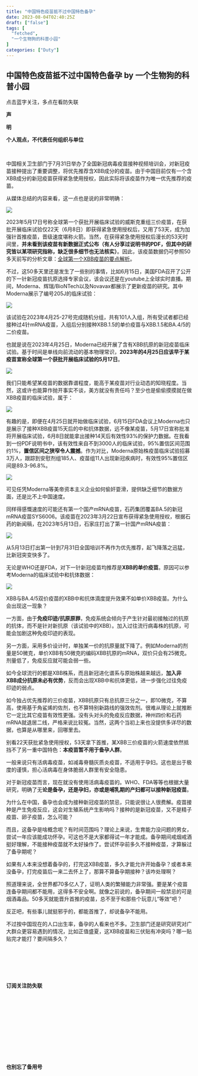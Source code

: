 ```yaml
---
title: "中国特色疫苗抵不过中国特色备孕"
date: 2023-08-04T02:40:25Z
draft: ["false"]
tags: [
  "fetched",
  "一个生物狗的科普小园"
]
categories: ["Duty"]
---
```

中国特色疫苗抵不过中国特色备孕 by 一个生物狗的科普小园
------
<div><p><span>点击蓝字关注，多点在看防失联</span></p><section><section><section powered-by="xiumi.us"><section><section powered-by="xiumi.us"><section><p><strong>声<br></strong></p></section></section></section><section><section powered-by="xiumi.us"><section><p><strong>明</strong></p></section></section></section><section><section powered-by="xiumi.us"><section><section><section powered-by="xiumi.us"><p><strong>个人观点，不代表任何组织与单位</strong><strong></strong></p></section></section></section></section></section></section></section><section powered-by="xiumi.us"><section><section powered-by="xiumi.us"><section><br></section></section></section></section><section powered-by="xiumi.us"><section><p>中国相关卫生部门于7月31日举办了全国新冠病毒疫苗接种视频培训会，对新冠疫苗接种提出了重要调整，将优先推荐含XBB成分的疫苗。由于中国目前仅有一个含XBB成分的新冠疫苗获得紧急使用授权，因此实际将该疫苗作为唯一优先推荐的疫苗。<br></p><p>从媒体总结的内容来看，这一点也是说的非常明确：<br></p><p><img data-backh="228" data-backw="578" data-ratio="0.39537037037037037" data-src="https://mmbiz.qpic.cn/mmbiz_png/N3e0xVgfmrP3DMq0uGGRqOhx7h4Sh7iakdLOsF0BnuT630azDNTH10OAEfjiabxnC7ArmmR8RMwzibLoBkORTeAEA/640?wx_fmt=png" data-type="png" data-w="1080" src="https://mmbiz.qpic.cn/mmbiz_png/N3e0xVgfmrP3DMq0uGGRqOhx7h4Sh7iakdLOsF0BnuT630azDNTH10OAEfjiabxnC7ArmmR8RMwzibLoBkORTeAEA/640?wx_fmt=png"></p><p>2023年5月17日号称全球第一个获批开展临床试验的威斯克重组三价疫苗，在获批开展临床试验仅22天（6月8日）即获得紧急使用授权后，又用了53天，成为加强针首推疫苗，晋级速度堪称火箭。当然，在获得紧急使用授权后漫长的53天时间里，<span><strong>并未看到该疫苗有新数据正式公布（有人分享过说明书的PDF，但其中的研究皆以某项研究指称，缺乏很多细节也无法核实）</strong></span>。因此，该疫苗数据仍可参照50多天前写的分析文章：<a target="_blank" href="http://mp.weixin.qq.com/s?__biz=MzI4MTE2ODA5Mg==&amp;mid=2247486963&amp;idx=1&amp;sn=e524455149d0ac3ad219482e5b47439e&amp;chksm=ebac1c40dcdb955615562feedd02006ca543d2073b0871b4d6f8ada8a2bb1b712ffe2585ad77&amp;scene=21#wechat_redirect" textvalue="全球第一个XBB疫苗的要点解析" linktype="text" imgurl="" imgdata="null" data-itemshowtype="0" tab="innerlink" data-linktype="2">全球第一个XBB疫苗的要点解析</a>。<br></p><p>不过，这50多天里还是发生了一些别的事情，比如6月15日，美国FDA召开了公开的下一针新冠疫苗抗原选择专家会议，该会议还是在youtube上全球实时直播。期间，Moderna、辉瑞/BioNTech以及Novavax都展示了更新疫苗的研究。其中Moderna展示了<span>编号205J的临床试验</span>：<br></p><p><img data-backh="241" data-backw="578" data-ratio="0.4166666666666667" data-src="https://mmbiz.qpic.cn/mmbiz_png/N3e0xVgfmrP3DMq0uGGRqOhx7h4Sh7iakVPcy5WUb9KgtP34lPlY3zmNKPLWqE2NEg2fn1DmN0T8a0htD8Wiafkw/640?wx_fmt=png" data-type="png" data-w="1080" src="https://mmbiz.qpic.cn/mmbiz_png/N3e0xVgfmrP3DMq0uGGRqOhx7h4Sh7iakVPcy5WUb9KgtP34lPlY3zmNKPLWqE2NEg2fn1DmN0T8a0htD8Wiafkw/640?wx_fmt=png"></p><p><span>该试验</span>在2023年4月25-27号完成随机分组，共有101人入组，所有受试者都已经接种过4针mRNA疫苗，入组后分别接种XBB.1.5的单价疫苗与XBB.1.5和BA.4/5的二价疫苗。<br></p><p>也就是说在2023年4月25日，Moderna已经开展了含有XBB抗原的新冠疫苗临床试验。基于时间是单线向前流动的基本物理常识，<span><strong>2023年的4月25日应该早于某疫苗宣称全球第一个获批开展临床试验的5月17日</strong></span>。</p><p><img data-backh="209" data-backw="578" data-ratio="0.3611111111111111" data-src="https://mmbiz.qpic.cn/mmbiz_png/N3e0xVgfmrNHqHlicsd6qVlWZwohp9wIgWbOGSP4nSWFy4oUXJUtuwaWuCDnHCPKsohAf68kdC6EUgz74MBqjIA/640?wx_fmt=png" data-type="png" data-w="1080" src="https://mmbiz.qpic.cn/mmbiz_png/N3e0xVgfmrNHqHlicsd6qVlWZwohp9wIgWbOGSP4nSWFy4oUXJUtuwaWuCDnHCPKsohAf68kdC6EUgz74MBqjIA/640?wx_fmt=png"></p><p>我们只能希望某疫苗的数据靠谱程度，能高于某疫苗对行业动态的知晓程度。当然，这或许也能算作抛开事实不谈，美方就没有责任吗？至少也是偷偷摸摸就在做XBB疫苗的临床试验，属于：</p><p><span><img data-backh="397" data-backw="578" data-ratio="0.687" data-src="https://mmbiz.qpic.cn/mmbiz_png/N3e0xVgfmrP3DMq0uGGRqOhx7h4Sh7iakPZvAwysOQyQarcibS0j99gJsacrHKzfB8t8GgAiaGj5PXtVuaU4TcPbQ/640?wx_fmt=png" data-type="png" data-w="1000" src="https://mmbiz.qpic.cn/mmbiz_png/N3e0xVgfmrP3DMq0uGGRqOhx7h4Sh7iakPZvAwysOQyQarcibS0j99gJsacrHKzfB8t8GgAiaGj5PXtVuaU4TcPbQ/640?wx_fmt=png"></span></p><p>有趣的是，即便在4月25日就开始做临床试验，6月15日FDA会议上Moderna也只是展示了接种XBB疫苗15天后的中和抗体数据，远不像某疫苗，5月17日宣称批准将开展临床试验，6月8日就能拿出接种14天后有效性93%的保护力数据。<span>在我看到一份PDF说明书中，该有效性来自不到</span><span>3000人的临床试验，95%</span><span>置信</span><span>区间</span><span>范围</span><span>约1</span><span>%，</span><span><strong>置信区间之狭窄令人震撼</strong></span><span>。</span><span>作为</span><span>对比，Moder</span><span>na原始株疫苗<span>临床试验</span></span><span>招募3万人，</span><span>跟踪到安慰剂组</span><span>1</span><span>85人、疫苗组11人</span><span>出现</span><span>新冠疾病时，</span><span>有效性95%置信区间</span><span>是</span><span>89.3</span><span>-</span><span>96.8</span><span>%</span><span>。</span></p><p><span><img data-backh="147" data-backw="578" data-ratio="0.25462962962962965" data-src="https://mmbiz.qpic.cn/mmbiz_png/N3e0xVgfmrNHqHlicsd6qVlWZwohp9wIgRJe35ohQGEcyXA58GGBtbiamJicveEibMq20x3TJqHicD8A4icR2wxLJ27Q/640?wx_fmt=png" data-type="png" data-w="1080" src="https://mmbiz.qpic.cn/mmbiz_png/N3e0xVgfmrNHqHlicsd6qVlWZwohp9wIgRJe35ohQGEcyXA58GGBtbiamJicveEibMq20x3TJqHicD8A4icR2wxLJ27Q/640?wx_fmt=png"></span></p><p><span>可见</span><span>任凭</span><span>Moderna等美帝资本主义企业如何偷奸耍滑，</span>提供<span>缺乏</span><span>细节的数据方面，</span><span>还是比不上</span><span>中国速度。</span></p><p>同样得感慨速度的可能还有第一个国产mRNA疫苗，石药集团覆盖BA.5的新冠mRNA疫苗SYS6006。该疫苗在2023年3月22日宣布获得紧急使用授权，根据石药的新闻稿，在2023年5月13日，石家庄打出了第一针国产mRNA疫苗：<br></p><p><img data-backh="220" data-backw="578" data-ratio="0.38055555555555554" data-src="https://mmbiz.qpic.cn/mmbiz_png/N3e0xVgfmrP3DMq0uGGRqOhx7h4Sh7iakIep1ME998FZWpv7dVJD0hNFDwcvmTkuU0Gy39kUkfcRMYhxXo3ErOw/640?wx_fmt=png" data-type="png" data-w="1080" src="https://mmbiz.qpic.cn/mmbiz_png/N3e0xVgfmrP3DMq0uGGRqOhx7h4Sh7iakIep1ME998FZWpv7dVJD0hNFDwcvmTkuU0Gy39kUkfcRMYhxXo3ErOw/640?wx_fmt=png"></p><p>从5月13日打出第一针到7月31日全国培训不再作为优先推荐，起飞降落之迅猛，比新冠突变快多了。<br></p><p>无论是WHO还是FDA，对下一针新冠疫苗均推荐是<span><strong>XBB的单价疫苗</strong></span>。原因可以参考Moderna的临床试验中和抗体数据：</p><p><img data-ratio="0.4722222222222222" data-src="https://mmbiz.qpic.cn/mmbiz_png/N3e0xVgfmrP3DMq0uGGRqOhx7h4Sh7iakbfxRUQRlh6TibFMDMDPBNH2mAcZIRuBX5ZljwJ71TUPgOkGKOPSOZcQ/640?wx_fmt=png" data-type="png" data-w="1080" src="https://mmbiz.qpic.cn/mmbiz_png/N3e0xVgfmrP3DMq0uGGRqOhx7h4Sh7iakbfxRUQRlh6TibFMDMDPBNH2mAcZIRuBX5ZljwJ71TUPgOkGKOPSOZcQ/640?wx_fmt=png"></p><p>XBB与BA.4/5双价疫苗的XBB中和抗体滴度提升效果不如单价XBB疫苗。为什么会出现这一现象？</p><p>一方面，由于<span><strong>免疫印迹/抗原原罪</strong></span>，免疫系统会倾向于产生针对最初接触过的抗原的抗体，而不是针对新抗原（该试验中的XBB）。加入过往流行病毒株的抗原，可能会加剧这种免疫印迹的表现。<br></p><p>另一方面，采用多价设计时，单独某一价的抗原量就下降了。例如Moderna的剂量是50微克，单价XBB有50微克的编码XBB抗原的mRNA，双价只会有25微克。剂量低了，免疫反应就可能会弱一些。</p><p>如今全球流行的都是XBB株系，而且新冠进化谱系与原始株越来越远，<span><strong>加入非XBB成分抗原未必有优势</strong></span>，反而会出现XBB中和抗体更低，进一步强化过往免疫印迹的弱点。</p><p>如今独占优先推荐的三价疫苗，XBB抗原只有总抗原三分之一，即10微克，不算高，使用基于角鲨烯的佐剂，也不算特别新路线的强效佐剂。很难从理论上就推断它一定比其它疫苗有效性更强。没有头对头的免疫反应数据，神州四价和石药mRNA就退居二线，严格来说比较冤。当然，这两个当初上来也没提供多详尽的数据，也算是从哪里来，回哪里去。<br></p><p>别看22天获批紧急使用授权，53天拿下首推，某XBB三价疫苗的火箭速度依然抵挡不了另一重中国特色：<span><strong>本疫苗</strong></span><span><strong>暂不用于备孕人群</strong></span>。</p><p>一般来说只有活病毒疫苗，如减毒脊髓灰质炎疫苗，不适用于孕妇。这也是出于极度的谨慎，担心活病毒在身体脆弱人群里有安全隐患。<br></p><p>对于新冠疫苗而言，现在就没有使用活病毒疫苗的。WHO、FDA等等也根据大量研究，明确了无<span><strong>论是备孕，还是孕妇，亦或是哺乳期的产妇都可以接种新冠疫苗</strong></span>。<br></p><p>为什么在中国，备孕也会成为接种新冠疫苗的禁忌，只能说很让人很费解。疫苗接种是产生免疫反应，这会对生殖系统产生影响吗？接种的是新冠疫苗，又不是精子疫苗、卵子疫苗，怎么可能？</p><p>而且，这备孕是啥概念呢？有时间范围吗？理论上来说，生育能力没问题的男女，尝试一年应该能成功怀孕。可这也不是大家都得试一年才能成。备孕期间戒烟戒酒挺好理解，不能接种疫苗就不太好操作了。尝试怀孕前多久不接种疫苗，才算躲过了备孕期呢？</p><p>如果有人本来没想着备孕的，打完这XBB疫苗，多久才能允许开始备孕？或者本来没备孕，打完疫苗后一来二去怀上了，那算不算备孕期接种？该咋处理啊？<br></p><p>照道理来说，全世界都70多亿人了，证明人类的繁殖能力非常强。要是某个疫苗连备孕期间都不能用，这得多不安全啊。就像之前说的，备孕期间一般禁忌的可是烟酒毒品。50多天就能晋升首推的疫苗，总不至于和那些个玩意儿“等效”吧？<br></p><p>反正吧，有些事儿就挺邪乎的，都能首推了，却说备孕不能用。<br></p><p>不过按中国现在的人口出生率，备孕的人看来也不多。卫生部门还是研究研究对广大群众更容易遇到的情况，比如正值盛夏，这XBB疫苗和三伏贴有冲突吗？哪一贴贴完才能打？要间隔多久？<br></p><section><section powered-by="xiumi.us"><section><section powered-by="xiumi.us"><section><section powered-by="xiumi.us"><section><section><section powered-by="xiumi.us"><p><br></p></section></section></section></section></section><section><section powered-by="xiumi.us"><section><section><section powered-by="xiumi.us"><p><br></p></section></section></section></section></section><section><section powered-by="xiumi.us"><section><section><section powered-by="xiumi.us"><p><br></p></section></section></section></section></section></section></section><section><section powered-by="xiumi.us"><p><strong>订阅关注防失联</strong></p></section></section><section><section powered-by="xiumi.us"><section><section><section powered-by="xiumi.us"><section><section><section powered-by="xiumi.us"><p><br></p></section></section></section></section></section><section><section powered-by="xiumi.us"><section><section><section powered-by="xiumi.us"><p><br></p></section></section></section></section></section><section><section powered-by="xiumi.us"><section><section><section powered-by="xiumi.us"><p><br></p></section></section></section></section></section></section></section></section></section></section><p powered-by="xiumi.us"><span></span></p><section><mp-common-profile data-pluginname="mpprofile" data-id="MzI4MTE2ODA5Mg==" data-headimg="http://mmbiz.qpic.cn/mmbiz_png/N3e0xVgfmrOf56B4I3dx9T2IhnlycIaf0x4MzhcCQABnfTciarOtE7Ro5CHdBu9oRTDSBfVEafVLD8VnxuR5Mhg/0?wx_fmt=png" data-nickname="一个生物狗的科普小园" data-alias="Story-about-Science" data-signature="虽然只是一个科研民工，但仍然希望能为大家提供一些有用或者有趣的科普。" data-from="2" data-is_biz_ban="0" has-insert-preloading="1" data-index="0" data-origin_num="311" data-isban="0" data-weui-theme="light"></mp-common-profile></section><section><section powered-by="xiumi.us"><section><section powered-by="xiumi.us"><section><section powered-by="xiumi.us"><section><section><section powered-by="xiumi.us"><p><br></p></section></section></section></section></section><section><section powered-by="xiumi.us"><section><section><section powered-by="xiumi.us"><p><br></p></section></section></section></section></section><section><section powered-by="xiumi.us"><section><section><section powered-by="xiumi.us"><p><br></p></section></section></section></section></section></section></section><section><section powered-by="xiumi.us"><p><strong>也别忘了备用号</strong></p></section></section><section><section powered-by="xiumi.us"><section><section><section powered-by="xiumi.us"><section><section><section powered-by="xiumi.us"><p><br></p></section></section></section></section></section><section><section powered-by="xiumi.us"><section><section><section powered-by="xiumi.us"><p><br></p></section></section></section></section></section><section><section powered-by="xiumi.us"><section><section><section powered-by="xiumi.us"><p><br></p></section></section></section></section></section></section></section></section></section></section><p powered-by="xiumi.us"><span></span></p><section><mp-common-profile data-pluginname="mpprofile" data-weui-theme="light" data-id="MzkyNTQzOTM0MA==" data-headimg="http://mmbiz.qpic.cn/mmbiz_png/vUHSoSk7pO9856bGHCuIcPGPudEkicF3UiaiavQuA7ttlzm4HtbgibnGicTOB3k7Gd1n6eibRAOLbTIPCogoAp2CwUzQ/0?wx_fmt=png" data-nickname="y博的科普园地" data-alias="" data-signature="写点科普" data-from="0" data-is_biz_ban="0"></mp-common-profile></section><p><br></p></section></section><section powered-by="xiumi.us"><section><section><section powered-by="xiumi.us"><section><section powered-by="xiumi.us"><section><svg viewbox="0 0 1 1"></svg></section></section><section powered-by="xiumi.us"><section><svg viewbox="0 0 1 1"></svg></section></section></section><section><section powered-by="xiumi.us"><p>参考资料</p></section></section></section><p>http://guba.eastmoney.com/news,688185,1336302850.html</p><p>https://www.fda.gov/media/169539/download</p><p><br></p></section></section></section></section><p><span><strong>原创不易 赞赏随缘</strong></span><br></p><p><mp-style-type data-value="3"></mp-style-type></p></div>  
<hr>
<a href="https://mp.weixin.qq.com/s/LGygQ3UwYuq0NF0TW3xBVQ",target="_blank" rel="noopener noreferrer">原文链接</a>
